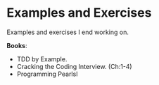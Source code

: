 Examples and Exercises
======================

Examples and exercises I end working on.

**Books**:
  * TDD by Example.
  * Cracking the Coding Interview. (Ch:1-4)
  * Programming Pearlsl
  
